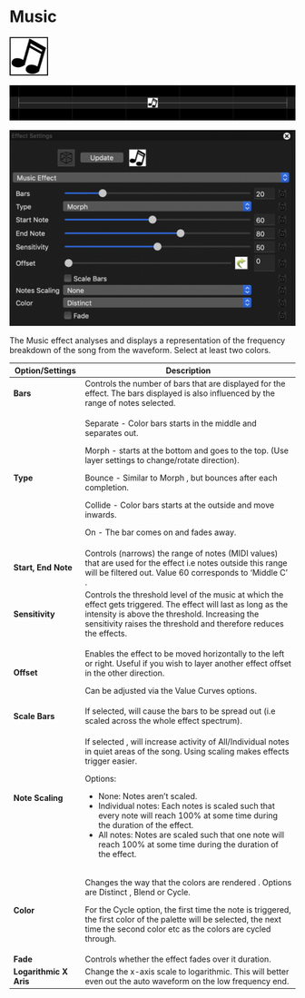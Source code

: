 # Music

![Icon](<../../.gitbook/assets/image (389).png>)

![Sequencer Grid](<../../.gitbook/assets/image (609).png>)

![](<../../.gitbook/assets/image (802) (1).png>)

The Music effect analyses and displays a representation of the frequency breakdown of the song from the waveform. Select at least two colors.

| Option/Settings        | Description                                                                                                                                                                                                                                                                                                                                                                                                                                                           |
| ---------------------- | --------------------------------------------------------------------------------------------------------------------------------------------------------------------------------------------------------------------------------------------------------------------------------------------------------------------------------------------------------------------------------------------------------------------------------------------------------------------- |
| **Bars**               | Controls the number of bars that are displayed for the effect. The bars displayed is also influenced by the range of notes selected.                                                                                                                                                                                                                                                                                                                                  |
| **Type**               | <p>Separate - Color bars starts in the middle and separates out.</p><p>Morph - starts at the bottom and goes to the top. (Use layer settings to change/rotate direction).</p><p>Bounce - Similar to Morph , but bounces after each completion.</p><p>Collide - Color bars starts at the outside and move inwards.</p><p>On - The bar comes on and fades away.</p>                                                                                                     |
| **Start, End Note**    | Controls (narrows) the range of notes (MIDI values) that are used for the effect i.e notes outside this range will be filtered out. Value 60 corresponds to ‘Middle C’ .                                                                                                                                                                                                                                                                                              |
| **Sensitivity**        | Controls the threshold level of the music at which the effect gets triggered. The effect will last as long as the intensity is above the threshold. Increasing the sensitivity raises the threshold and therefore reduces the effects.                                                                                                                                                                                                                                |
| **Offset**             | <p>Enables the effect to be moved horizontally to the left or right. Useful if you wish to layer another effect offset in the other direction.</p><p>Can be adjusted via the Value Curves options.</p>                                                                                                                                                                                                                                                                |
| **Scale Bars**         | If selected, will cause the bars to be spread out (i.e scaled across the whole effect spectrum).                                                                                                                                                                                                                                                                                                                                                                      |
| **Note Scaling**       | <p>If selected , will increase activity of All/Individual notes in quiet areas of the song. Using scaling makes effects trigger easier.<br></p><p>Options:</p><ul><li>None: Notes aren’t scaled.</li><li>Individual notes: Each notes is scaled such that every note will reach 100% at some time during the duration of the effect.</li><li>All notes: Notes are scaled such that one note will reach 100% at some time during the duration of the effect.</li></ul> |
| **Color**              | <p>Changes the way that the colors are rendered . Options are Distinct , Blend or Cycle.</p><p>For the Cycle option, the first time the note is triggered, the first color of the palette will be selected, the next time the second color etc as the colors are cycled through.</p>                                                                                                                                                                                  |
| **Fade**               | Controls whether the effect fades over it duration.                                                                                                                                                                                                                                                                                                                                                                                                                   |
| **Logarithmic X Aris** | Change the x-axis scale to logarithmic. This will better even out the auto waveform on the low frequency end.                                                                                                                                                                                                                                                                                                                                                         |
